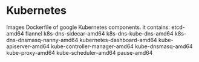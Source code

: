 # Kubernetes
Images Dockerfile of google Kubernetes components.
it contains:
etcd-amd64
flannel
k8s-dns-sidecar-amd64
k8s-dns-kube-dns-amd64
k8s-dns-dnsmasq-nanny-amd64
kubernetes-dashboard-amd64
kube-apiserver-amd64
kube-controller-manager-amd64
kube-dnsmasq-amd64
kube-proxy-amd64
kube-scheduler-amd64
pause-amd64

